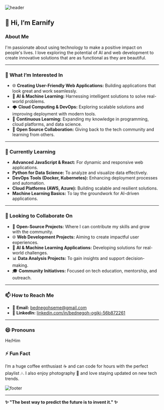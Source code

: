 ![header](https://user-images.githubusercontent.com/bednegoh/cover-image.png)

## 👋 Hi, I’m Earnify

### About Me
I'm passionate about using technology to make a positive impact on people's lives. I love exploring the potential of AI and web development to create innovative solutions that are as functional as they are beautiful.

---

### 🌟 What I’m Interested In

- 🌐 **Creating User-Friendly Web Applications:** Building applications that look great and work seamlessly.
- 🤖 **AI & Machine Learning:** Harnessing intelligent solutions to solve real-world problems.
- 🌩️ **Cloud Computing & DevOps:** Exploring scalable solutions and improving deployment with modern tools.
- 🌱 **Continuous Learning:** Expanding my knowledge in programming, cloud platforms, and data science.
- 💼 **Open Source Collaboration:** Giving back to the tech community and learning from others.

---

### 🌱 Currently Learning

- **Advanced JavaScript & React:** For dynamic and responsive web applications.
- **Python for Data Science:** To analyze and visualize data effectively.
- **DevOps Tools (Docker, Kubernetes):** Enhancing deployment processes and automation.
- **Cloud Platforms (AWS, Azure):** Building scalable and resilient solutions.
- **Machine Learning Basics:** To lay the groundwork for AI-driven applications.

---

### 🤝 Looking to Collaborate On

- 🔧 **Open-Source Projects:** Where I can contribute my skills and grow with the community.
- 🌐 **Web Development Projects:** Aiming to create impactful user experiences.
- 🤖 **AI & Machine Learning Applications:** Developing solutions for real-world challenges.
- 📊 **Data Analysis Projects:** To gain insights and support decision-making.
- 🎓 **Community Initiatives:** Focused on tech education, mentorship, and outreach.

---

### 📫 How to Reach Me

- 📧 **Email:** [bednegohseme@gmail.com](mailto:bednegohseme@gmail.com)
- 💼 **LinkedIn:** [linkedin.com/in/bednegoh-ogiki-56b872261](https://www.linkedin.com/in/bednegoh-ogiki-56b872261/)

---

### 😄 Pronouns
He/Him

### ⚡ Fun Fact
I’m a huge coffee enthusiast ☕ and can code for hours with the perfect playlist 🎶. I also enjoy photography 📸 and love staying updated on new tech trends.

![footer](https://user-images.githubusercontent.com/bednegoh/footer-image.png)

---

**✨ "The best way to predict the future is to invent it." ✨**
